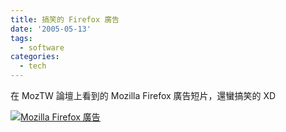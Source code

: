 ```yaml
---
title: 搞笑的 Firefox 廣告
date: '2005-05-13'
tags:
  - software
categories:
  - tech
---
```

在 MozTW 論壇上看到的 Mozilla Firefox 廣告短片，還蠻搞笑的 XD  
  
[![Mozilla Firefox 廣告](http://wshlab2.ee.kuas.edu.tw/~yurenju/albums/screenshot/firefoxAD.thumb.jpg)](http://funnyfox.org)